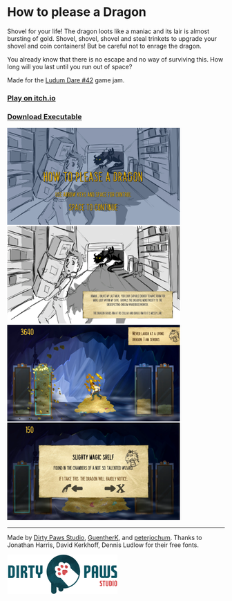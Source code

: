 # How to please a Dragon

Shovel for your life! The dragon loots like a maniac and its lair is almost bursting of gold. Shovel, shovel, shovel and steal trinkets to upgrade your shovel and coin containers! But be careful not to enrage the dragon.

You already know that there is no escape and no way of surviving this. How long will you last until you run out of space?

Made for the [Ludum Dare #42](https://ldjam.com/) game jam.

### [Play on itch.io](https://kruemelkatze.itch.io/how-to-please-a-dragon)

### [Download Executable](./Releases)

<img width="400" alt="Screenshot 1" src="Images/start_screen.webp"/> <img width="400" alt="Screenshot 2" src="Images/instructions.webp"/> 
<img width="400" alt="Screenshot 2" src="Images/1_game.webp"/> <img width="400" alt="Screenshot 3" src="Images/2_game2_screen.webp"/>

---

Made by [Dirty Paws Studio](https://dirtypaws.studio), [GuentherK](https://github.com/GuentherK), and [peterjochum](https://github.com/peterjochum). Thanks to Jonathan Harris, David Kerkhoff, Dennis Ludlow for their free fonts.

[<img width="256" src="./Images/Dirty%20Paws%20Studio-Full-2048.png">](https://dirtypaws.studio)
